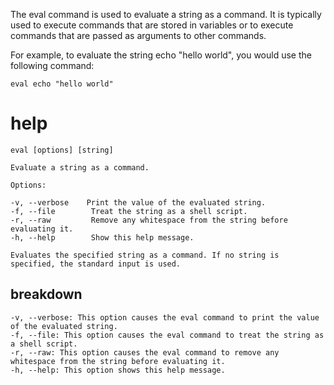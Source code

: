 The eval command is used to evaluate a string as a command. It is typically used to execute commands that are stored in variables or to execute commands that are passed as arguments to other commands.

For example, to evaluate the string echo "hello world", you would use the following command:

`eval echo "hello world"`

# help 

```
eval [options] [string]

Evaluate a string as a command.

Options:

-v, --verbose    Print the value of the evaluated string.
-f, --file        Treat the string as a shell script.
-r, --raw         Remove any whitespace from the string before evaluating it.
-h, --help        Show this help message.

Evaluates the specified string as a command. If no string is specified, the standard input is used.

```



## breakdown

```
-v, --verbose: This option causes the eval command to print the value of the evaluated string.
-f, --file: This option causes the eval command to treat the string as a shell script.
-r, --raw: This option causes the eval command to remove any whitespace from the string before evaluating it.
-h, --help: This option shows this help message.
```